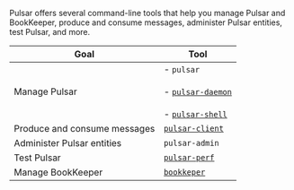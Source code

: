 Pulsar offers several command-line tools that help you manage Pulsar and BookKeeper, produce and consume messages, administer Pulsar entities, test Pulsar, and more.

|Goal|Tool
|---|---
Manage Pulsar| - `pulsar`  <br/><br/> - [`pulsar-daemon`](/next/pulsar-daemon/pulsar-daemon) <br/><br/> - [`pulsar-shell`](/next/pulsar-shell/pulsar-shell)
Produce and consume messages | [`pulsar-client`](/next/pulsar-client/pulsar-client)
Administer Pulsar entities | `pulsar-admin`
Test Pulsar | [`pulsar-perf`](/next/pulsar-perf/pulsar-perf)
Manage BookKeeper | [`bookkeper`](/next/bookkeeper/bookkeeper)